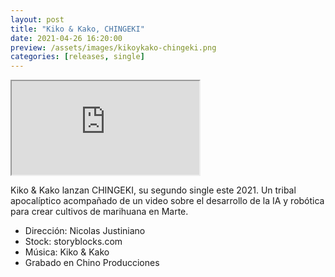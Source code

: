 ```yaml
---
layout: post
title: "Kiko & Kako, CHINGEKI"
date: 2021-04-26 16:20:00
preview: /assets/images/kikoykako-chingeki.png
categories: [releases, single]
---
```


<div class="youtube-wrapper">
  <iframe src="https://www.youtube.com/embed/KB9t3xdUUHs" allowfullscreen></iframe>
</div>

Kiko & Kako lanzan CHINGEKI, su segundo single este 2021. Un tribal apocalíptico acompañado de un video sobre el desarrollo de la IA y robótica para crear cultivos de marihuana en Marte.

* Dirección: Nicolas Justiniano
* Stock: storyblocks.com
* Música: Kiko & Kako
* Grabado en Chino Producciones

